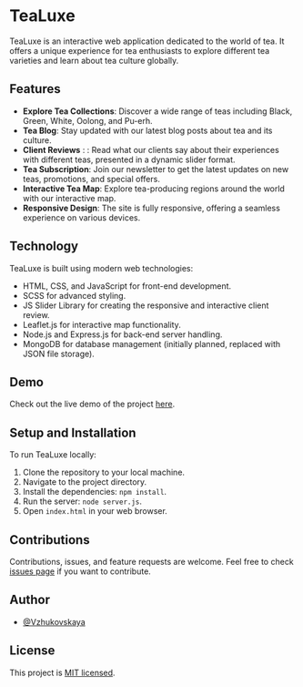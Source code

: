 # TeaLuxe

TeaLuxe is an interactive web application dedicated to the world of tea.
It offers a unique experience for tea enthusiasts to explore different tea varieties and learn about tea culture globally.

## Features

- **Explore Tea Collections**: Discover a wide range of teas including Black, Green, White, Oolong, and Pu-erh.
- **Tea Blog**: Stay updated with our latest blog posts about tea and its culture.
- **Client Reviews** : : Read what our clients say about their experiences with different teas, presented in a dynamic slider format.
- **Tea Subscription**: Join our newsletter to get the latest updates on new teas, promotions, and special offers.
- **Interactive Tea Map**: Explore tea-producing regions around the world with our interactive map.
- **Responsive Design**: The site is fully responsive, offering a seamless experience on various devices.

## Technology

TeaLuxe is built using modern web technologies:

- HTML, CSS, and JavaScript for front-end development.
- SCSS for advanced styling.
- JS Slider Library for creating the responsive and interactive client review.
- Leaflet.js for interactive map functionality.
- Node.js and Express.js for back-end server handling.
- MongoDB for database management (initially planned, replaced with JSON file storage).

## Demo

Check out the live demo of the project [here](https://vzhukovskaya.github.io/TeaLuxe/).

## Setup and Installation

To run TeaLuxe locally:

1. Clone the repository to your local machine.
2. Navigate to the project directory.
3. Install the dependencies: `npm install`.
4. Run the server: `node server.js`.
5. Open `index.html` in your web browser.

## Contributions

Contributions, issues, and feature requests are welcome. Feel free to check [issues page](https://github.com/Vzhukovskaya/TeaLuxe/issues) if you want to contribute.

## Author

- [@Vzhukovskaya](https://github.com/Vzhukovskaya)

## License

This project is [MIT licensed](https://opensource.org/licenses/MIT).

